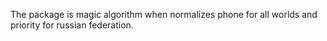 The package is magic algorithm when normalizes phone for all worlds and priority for russian federation.
